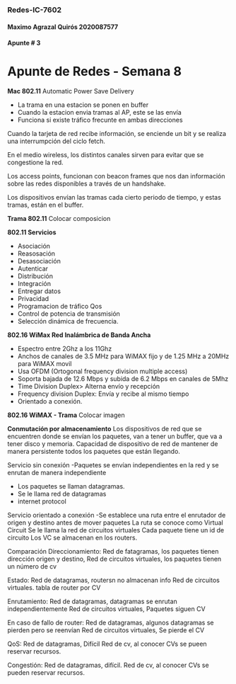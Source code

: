 ﻿

### Redes-IC-7602
#### Maximo Agrazal Quirós 2020087577
#### Apunte # 3

# Apunte de Redes - Semana 8


**Mac 802.11**
Automatic Power Save Delivery
 - La trama en una estacion se ponen en buffer 	
 - Cuando la estacion envia tramas al AP, este se las envía 	
 - Funciona si existe tráfico frecunte en ambas direcciones

Cuando la tarjeta de red recibe información, se enciende un bit y se realiza una interrumpción del ciclo fetch.

En el medio wireless, los distintos canales sirven para evitar que se congestione la red. 

Los access points, funcionan con beacon frames  que nos dan información sobre las redes disponibles a través de un handshake.

Los dispositivos envían las tramas cada cierto periodo de tiempo, y estas tramas, están en el buffer.

**Trama 802.11**
Colocar composicion

**802.11 Servicios**
- Asociación
- Reasosación
- Desasociación
- Autenticar
- Distribución
- Integración
- Entregar datos
- Privacidad
- Programacion de tráfico Qos
- Control de potencia de transmisión
- Selección dinámica de frecuencia.
	
**802.16 WiMax Red Inalámbrica de Banda Ancha**
- Espectro entre 2Ghz a los 11Ghz
- Anchos de canales de 3.5 MHz para WiMAX fijo y de 1.25 MHz a 20MHz  para WiMAX movil
- Usa OFDM (Ortogonal frequency division multiple access)
- Soporta bajada de 12.6 Mbps y subida de 6.2 Mbps en canales de 5Mhz
- Time Division Duplex> Alterna envío y recepción
- Frequency division Duplex: Envía y recibe al mismo tiempo
- Orientado a conexión.

**802.16 WiMAX - Trama**
Colocar imagen

**Conmutación por almacenamiento**
Los dispositivos de red que se encuentren donde se envían los paquetes, van a tener un buffer, que va a tener disco y memoria.
Capacidad de dispositivo de red de mantener de manera persistente todos los paquetes que están llegando.

Servicio sin conexión
-Paquetes se envían independientes en la red y se enrutan de manera independiente
- Los paquetes se llaman datagramas.
- Se le llama red de datagramas
- internet protocol

Servicio orientado a conexión
-Se establece una ruta entre el enrutador de origen y destino antes de mover paquetes
La ruta se conoce como Virtual Circuit
Se le llama la red de circuitos virtuales
Cada paquete tiene un id de circuito
Los VC se almacenan en los routers.

Comparación
Direccionamiento: 
Red de fatagramas, los paquetes tienen dirección origen y destino, 
Red de circuitos virtuales, los paquetes tienen un número de cv

Estado:
Red de datagramas, routersn no almacenan info
Red de circuitos virtuales. tabla de router por CV

Enrutamiento:
Red de datagramas, datagramas se enrutan independientemente
Red de circuitos virtuales, Paquetes siguen CV

En caso de fallo de router:
Red de datagramas, algunos datagramas se pierden pero se reenvían
Red de circuitos virtuales, Se pierde el CV

QoS:
Red de datagramas, Difícil
Red de cv, al conocer CVs se pueen reservar recursos.

Congestión:
Red de datagramas, difícil.
Red de cv, al conocer CVs se pueden reservar recursos.
